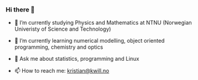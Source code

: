 ### Hi there 👋

- 🔭 I’m currently studying Physics and Mathematics at NTNU (Norwegian Univeristy of Science and Technology)
- 🌱 I’m currently learning numerical modelling, object oriented programming, chemistry and optics
- 💬 Ask me about statistics, programming and Linux
  
- 📫 How to reach me: kristian@kwill.no
